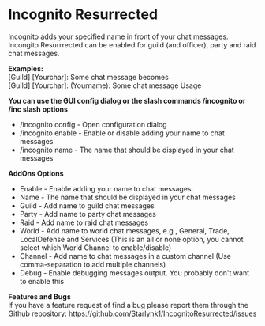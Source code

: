 # Incognito Resurrected
Incognito adds your specified name in front of your chat messages. Incongito Resurrrected can be enabled for guild (and officer), party and raid chat messages.

**Examples:**  
[Guild] [Yourchar]: Some chat message
becomes  
[Guild] [Yourchar]: (Yourname): Some chat message
Usage  

**You can use the GUI config dialog or the slash commands /incognito or /inc
slash options**
- /incognito config - Open configuration dialog
- /incognito enable - Enable or disable adding your name to chat messages
- /incognito name - The name that should be displayed in your chat messages

**AddOns Options**
- Enable - Enable adding your name to chat messages.
- Name - The name that should be displayed in your chat messages
- Guild - Add name to guild chat messages
- Party - Add name to party chat messages
- Raid - Add name to raid chat messages
- World - Add name to world chat messages, e.g., General, Trade, LocalDefense and Services
    (This is an all or none option, you cannot select which World Channel to enable/disable)
- Channel - Add name to chat messages in a custom channel
    (Use comma-separation to add multiple channels)
- Debug - Enable debugging messages output. You probably don't want to enable this 

**Features and Bugs**  
If you have a feature request of find a bug please report them through the Github repository:
https://github.com/Starlynk1/IncognitoResurrected/issues

